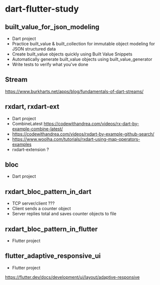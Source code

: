 # dart-flutter-study

## built_value_for_json_modeling

* Dart project
* Practice built_value & built_collection for immutable object modeling for JSON structured data
* Create built_value objects quickly using Built Value Snippets
* Automatically generate built_value objects using built_value_generator
* Write tests to verify what you've done

## Stream
https://www.burkharts.net/apps/blog/fundamentals-of-dart-streams/

## rxdart, rxdart-ext

* Dart project
* CombineLatest https://codewithandrea.com/videos/rx-dart-by-example-combine-latest/
* https://codewithandrea.com/videos/rxdart-by-example-github-search/
* https://www.woolha.com/tutorials/rxdart-using-map-operators-examples
* rxdart-extension ?

## bloc

* Dart project

## rxdart_bloc_pattern_in_dart

* TCP server/client ???
* Client sends a counter object
* Server replies total and saves counter objects to file

## rxdart_bloc_pattern_in_flutter

* Flutter project

## flutter_adaptive_responsive_ui

* Flutter project

https://flutter.dev/docs/development/ui/layout/adaptive-responsive